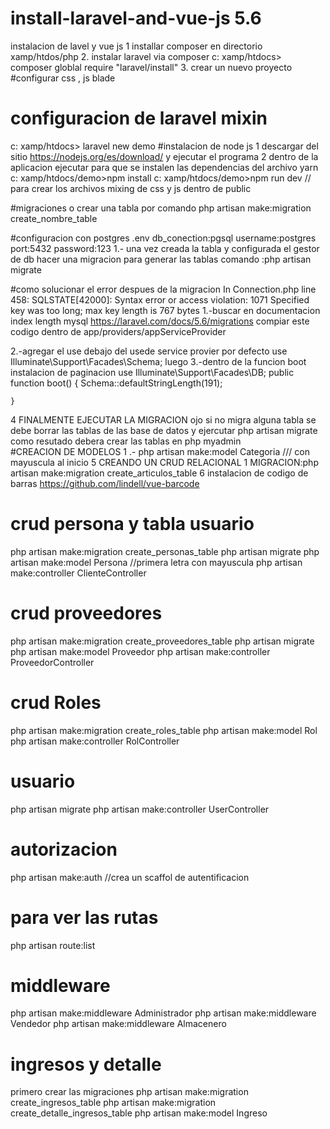 # install-laravel-and-vue-js 5.6
instalacion de lavel y vue js
1 installar composer en directorio xamp/htdos/php 
2. instalar laravel via composer
   c: xamp/htdocs>   composer globlal require "laravel/install"
3. crear un nuevo proyecto 
#configurar  css , js blade 
# configuracion de laravel mixin 

  c: xamp/htdocs> laravel new  demo
#instalacion de node js 
 1 descargar del sitio https://nodejs.org/es/download/ y ejecutar el programa 
 2 dentro de la aplicacion ejecutar para que se instalen las dependencias del archivo yarn
    c: xamp/htdocs/demo>npm install 
    c: xamp/htdocs/demo>npm run dev   // para crear los archivos mixing de css y js dentro de public
    
 #migraciones o crear una tabla por comando 
 php artisan make:migration create_nombre_table
 
 #configuracion con postgres 
  .env 
  db_conection:pgsql
  username:postgres
  port:5432
  password:123
 1.- una vez creada la tabla y configurada el gestor de db 
 hacer una migracion para generar las tablas
 comando :php artisan migrate
    
#como solucionar el error  despues de la migracion
In Connection.php line 458:
  SQLSTATE[42000]: Syntax error or access violation: 1071 Specified key was too long; max key length is 767 bytes
1.-buscar en documentacion index length mysql
https://laravel.com/docs/5.6/migrations
compiar este codigo dentro de app/providers/appServiceProvider
 
 2.-agregar el use debajo del usede service provier por defecto 
 use Illuminate\Support\Facades\Schema;
 luego
 3.-dentro de la funcion boot 
 instalacion de paginacion
 use Illuminate\Support\Facades\DB;
   public function boot()
    {
        Schema::defaultStringLength(191);

    }
4 FINALMENTE EJECUTAR LA MIGRACION 
   ojo si no migra alguna tabla se debe  borrar las tablas de las base de datos y ejercutar php artisan migrate 
   como resutado debera crear las tablas en php myadmin  
 #CREACION DE MODELOS
1 .- php artisan make:model Categoria   /// con mayuscula al inicio
5 CREANDO UN CRUD RELACIONAL 
   1 MIGRACION:php artisan make:migration create_articulos_table
6 instalacion de codigo de barras 
https://github.com/lindell/vue-barcode
# crud persona y tabla usuario 
php artisan make:migration create_personas_table
php artisan migrate
php artisan make:model Persona   //primera letra con mayuscula
php artisan make:controller ClienteController
# crud proveedores
php artisan make:migration create_proveedores_table
php artisan migrate 
php artisan make:model Proveedor
php artisan make:controller ProveedorController
# crud Roles
php artisan make:migration create_roles_table
php artisan make:model Rol
php artisan make:controller RolController
# usuario
php artisan migrate 
php artisan make:controller UserController
# autorizacion
php artisan make:auth   //crea un scaffol de autentificacion

# para ver las rutas 
php artisan route:list
# middleware
php artisan make:middleware Administrador
php artisan make:middleware Vendedor
php artisan make:middleware Almacenero
# ingresos y detalle 
primero crear las migraciones 
php artisan make:migration create_ingresos_table
php artisan make:migration create_detalle_ingresos_table
php artisan make:model Ingreso
